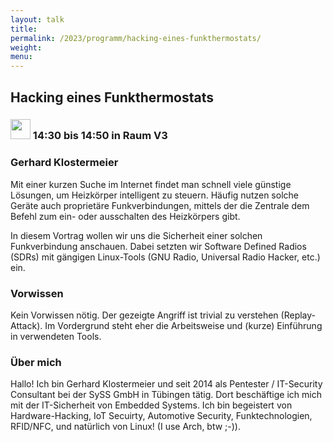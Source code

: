 ```yaml
---
layout: talk
title:
permalink: /2023/programm/hacking-eines-funkthermostats/
weight:
menu:
---
```

## Hacking eines Funkthermostats

### <img height = "32" src="../../../images/talk.svg"> 14:30 bis 14:50 in Raum V3

### Gerhard Klostermeier

Mit einer kurzen Suche im Internet findet man schnell viele günstige Lösungen, um Heizkörper intelligent zu steuern. Häufig nutzen solche Geräte auch proprietäre Funkverbindungen, mittels der die Zentrale dem Befehl zum ein- oder ausschalten des Heizkörpers gibt.  

In diesem Vortrag wollen wir uns die Sicherheit einer solchen Funkverbindung anschauen. Dabei setzten wir Software Defined Radios (SDRs) mit gängigen Linux-Tools (GNU Radio, Universal Radio Hacker, etc.) ein.

### Vorwissen

Kein Vorwissen nötig. Der gezeigte Angriff ist trivial zu verstehen (Replay-Attack). Im Vordergrund steht eher die Arbeitsweise und (kurze) Einführung in verwendeten Tools.

### Über mich

Hallo! Ich bin Gerhard Klostermeier und seit 2014 als Pentester / IT-Security Consultant bei der SySS GmbH in Tübingen tätig. Dort beschäftige ich mich mit der IT-Sicherheit von Embedded Systems. Ich bin begeistert von Hardware-Hacking, IoT Secuirty, Automotive Security, Funktechnologien, RFID/NFC, und natürlich von Linux! (I use Arch, btw ;-)).

